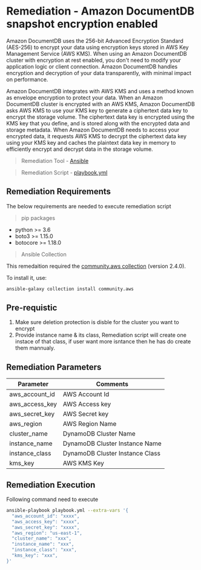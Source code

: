 # Remediation - Amazon DocumentDB snapshot encryption enabled
Amazon DocumentDB uses the 256-bit Advanced Encryption Standard (AES-256) to encrypt your data using encryption keys stored in AWS Key Management Service (AWS KMS). When using an Amazon DocumentDB cluster with encryption at rest enabled, you don't need to modify your application logic or client connection. Amazon DocumentDB handles encryption and decryption of your data transparently, with minimal impact on performance.

Amazon DocumentDB integrates with AWS KMS and uses a method known as envelope encryption to protect your data. When an Amazon DocumentDB cluster is encrypted with an AWS KMS, Amazon DocumentDB asks AWS KMS to use your KMS key to generate a ciphertext data key to encrypt the storage volume. The ciphertext data key is encrypted using the KMS key that you define, and is stored along with the encrypted data and storage metadata. When Amazon DocumentDB needs to access your encrypted data, it requests AWS KMS to decrypt the ciphertext data key using your KMS key and caches the plaintext data key in memory to efficiently encrypt and decrypt data in the storage volume.

> Remediation Tool   - [Ansible](https://www.ansible.com/)

> Remediation Script - [playbook.yml](playbook.yml)

## Remediation Requirements
The below requirements are needed to execute remediation script

> pip packages
- python >= 3.6
- boto3 >= 1.15.0
- botocore >= 1.18.0

> Ansible Collection

This remedaition required the [community.aws collection](https://galaxy.ansible.com/community/aws) (version 2.4.0).

To install it, use: 
```sh
ansible-galaxy collection install community.aws
```
## Pre-requistic
1. Make sure deletion protection is disble for the cluster you want to encrypt
2. Provide instance name & its class, Remediation script will create one instace of that class, if user want more isntance then he has do create them mannualy.

## Remediation Parameters

| Parameter      | Comments                        |
|----------------|---------------------------------|
| aws_account_id | AWS Account Id                  |
| aws_access_key | AWS Access key                  |
| aws_secret_key | AWS Secret key                  |
| aws_region     | AWS Region Name                 |
| cluster_name   | DynamoDB Cluster Name           |
| instance_name  | DynamoDB Cluster Instance Name  |
| instance_class | DynamoDB Cluster Instance Class |
| kms_key        | AWS KMS Key                     |


## Remediation Execution
Following command need to execute
```sh
ansible-playbook playbook.yml --extra-vars '{
  "aws_account_id": "xxxx",
  "aws_access_key": "xxxx",
  "aws_secret_key": "xxxx",
  "aws_region": "us-east-1",
  "cluster_name": "xxx",
  "instance_name": "xxx",
  "instance_class": "xxx",
  "kms_key": "xxx",
}'
```
